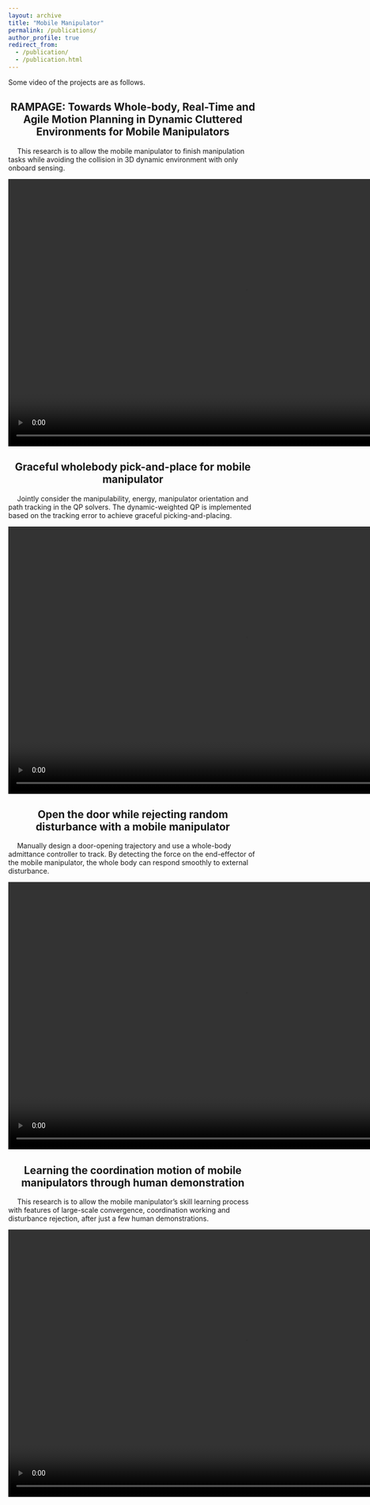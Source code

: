 ```yaml
---
layout: archive
title: "Mobile Manipulator"
permalink: /publications/
author_profile: true
redirect_from: 
  - /publication/
  - /publication.html
---
```

<link rel="stylesheet" href="https://cdn.staticfile.org/font-awesome/4.7.0/css/font-awesome.css">


Some video of the projects are as follows. 
<center><h2>RAMPAGE: Towards Whole-body, Real-Time and Agile Motion Planning in Dynamic Cluttered Environments for Mobile Manipulators</h2></center>
<p> &emsp;  This research is to allow the mobile manipulator to finish manipulation tasks while avoiding the collision in 3D dynamic environment with only onboard sensing.</p>
<!-- <video id="video" controls="" preload="none">
      <source id="mp4" src="../files/coordination.mp4" type="video/mp4">
</videos> -->
<video width="960" height="540" controls style="width= 100%; height=100%; object-fit: fill">
  <source src="../files/tie.mp4" type="video/mp4">
</video>
<br>


<center><h2>Graceful wholebody pick-and-place for mobile manipulator</h2></center>
<p>&emsp; Jointly consider the manipulability, energy, manipulator orientation and path tracking in the QP solvers. The dynamic-weighted QP is implemented based on the tracking error to achieve graceful picking-and-placing.</p>
<video width="960" height="540" controls style="width= 100%; height=100%; object-fit: fill">
  <source src="../files/graceful_pick.mp4" type="video/mp4">
</video> 
<br>

<center><h2>Open the door while rejecting random disturbance with a mobile manipulator</h2></center>
<p>&emsp; Manually design a door-opening trajectory and use a whole-body admittance controller to track. By detecting the force on the end-effector of the mobile manipulator, the whole body can respond smoothly to external disturbance.</p>
<video width="960" height="540" controls style="width= 100%; height=100%; object-fit: fill">
  <source src="../files/door_open.mp4" type="video/mp4">
</video> 
<br>

<center><h2>Learning the coordination motion of mobile manipulators through human demonstration</h2></center>
<p> &emsp;  This research is to allow the mobile manipulator’s skill learning process with features of large-scale convergence, coordination working and disturbance rejection, after just a few human demonstrations.</p>
<!-- <video id="video" controls="" preload="none">
      <source id="mp4" src="../files/coordination.mp4" type="video/mp4">
</videos> -->
<video width="960" height="540" controls style="width= 100%; height=100%; object-fit: fill">
  <source src="../files/coordination.mp4" type="video/mp4">
</video>
<br>


